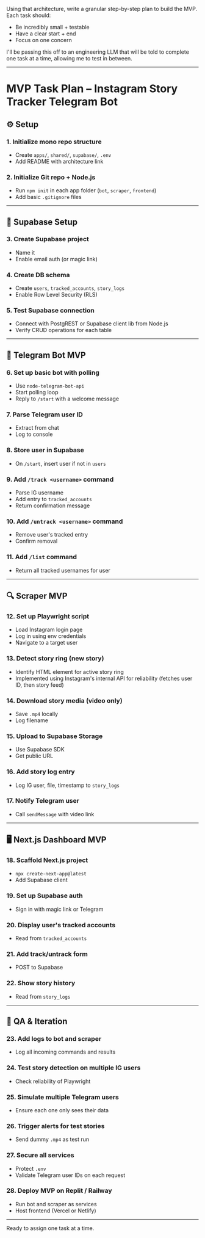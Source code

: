 Using that architecture, write a granular step-by-step plan to build the MVP.
Each task should:
- Be incredibly small + testable
- Have a clear start + end
- Focus on one concern

I'll be passing this off to an engineering LLM that will be told to complete one task at a time, allowing me to test in between.

---

# MVP Task Plan – Instagram Story Tracker Telegram Bot

## ⚙️ Setup

### 1. Initialize mono repo structure
- Create `apps/`, `shared/`, `supabase/`, `.env`
- Add README with architecture link

### 2. Initialize Git repo + Node.js
- Run `npm init` in each app folder (`bot`, `scraper`, `frontend`)
- Add basic `.gitignore` files

---

## 🧠 Supabase Setup

### 3. Create Supabase project
- Name it
- Enable email auth (or magic link)

### 4. Create DB schema
- Create `users`, `tracked_accounts`, `story_logs`
- Enable Row Level Security (RLS)

### 5. Test Supabase connection
- Connect with PostgREST or Supabase client lib from Node.js
- Verify CRUD operations for each table

---

## 🤖 Telegram Bot MVP

### 6. Set up basic bot with polling
- Use `node-telegram-bot-api`
- Start polling loop
- Reply to `/start` with a welcome message

### 7. Parse Telegram user ID
- Extract from chat
- Log to console

### 8. Store user in Supabase
- On `/start`, insert user if not in `users`

### 9. Add `/track <username>` command
- Parse IG username
- Add entry to `tracked_accounts`
- Return confirmation message

### 10. Add `/untrack <username>` command
- Remove user's tracked entry
- Confirm removal

### 11. Add `/list` command
- Return all tracked usernames for user

---

## 🔍 Scraper MVP

### 12. Set up Playwright script
- Load Instagram login page
- Log in using env credentials
- Navigate to a target user

### 13. Detect story ring (new story)
- Identify HTML element for active story ring
- Implemented using Instagram's internal API for reliability (fetches user ID, then story feed)

### 14. Download story media (video only)
- Save `.mp4` locally
- Log filename

### 15. Upload to Supabase Storage
- Use Supabase SDK
- Get public URL

### 16. Add story log entry
- Log IG user, file, timestamp to `story_logs`

### 17. Notify Telegram user
- Call `sendMessage` with video link

---

## 🖥️ Next.js Dashboard MVP

### 18. Scaffold Next.js project
- `npx create-next-app@latest`
- Add Supabase client

### 19. Set up Supabase auth
- Sign in with magic link or Telegram

### 20. Display user's tracked accounts
- Read from `tracked_accounts`

### 21. Add track/untrack form
- POST to Supabase

### 22. Show story history
- Read from `story_logs`

---

## 🧪 QA & Iteration

### 23. Add logs to bot and scraper
- Log all incoming commands and results

### 24. Test story detection on multiple IG users
- Check reliability of Playwright

### 25. Simulate multiple Telegram users
- Ensure each one only sees their data

### 26. Trigger alerts for test stories
- Send dummy `.mp4` as test run

### 27. Secure all services
- Protect `.env`
- Validate Telegram user IDs on each request

### 28. Deploy MVP on Replit / Railway
- Run bot and scraper as services
- Host frontend (Vercel or Netlify)

---

Ready to assign one task at a time.
